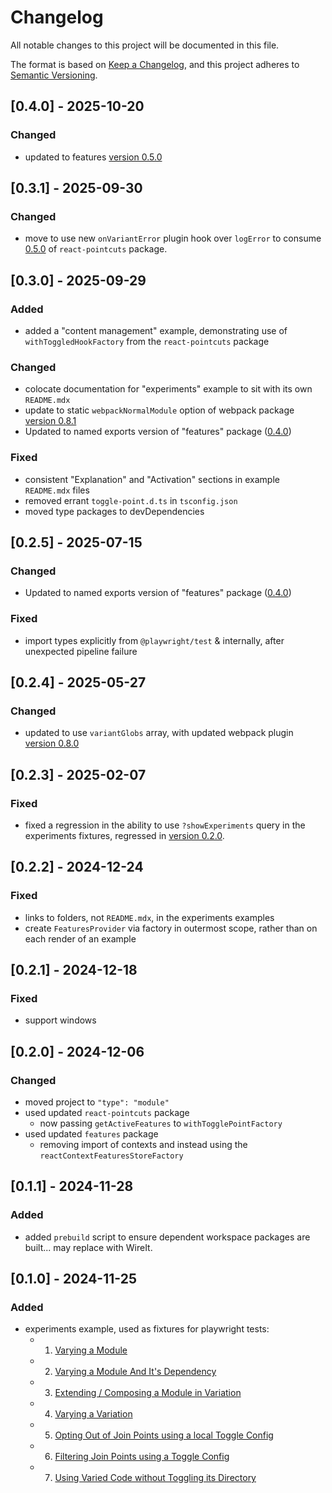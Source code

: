 # Changelog

All notable changes to this project will be documented in this file.

The format is based on [Keep a Changelog](https://keepachangelog.com/en/1.0.0/),
and this project adheres to [Semantic Versioning](https://semver.org/spec/v2.0.0.html).

## [0.4.0] - 2025-10-20

### Changed

- updated to features [version 0.5.0](../../../packages/features/docs/CHANGELOG.md#050---2025-10-20)

## [0.3.1] - 2025-09-30

### Changed

- move to use new `onVariantError` plugin hook over `logError` to consume [0.5.0](../../../packages/react-pointcuts/docs/CHANGELOG.md#040---2025-07-06) of `react-pointcuts` package.

## [0.3.0] - 2025-09-29

### Added

- added a "content management" example, demonstrating use of `withToggledHookFactory` from the `react-pointcuts` package

### Changed

- colocate documentation for "experiments" example to sit with its own `README.mdx`
- update to static `webpackNormalModule` option of webpack package [version 0.8.1](../../../packages/webpack/docs/CHANGELOG.md#081---2025-07-27)
- Updated to named exports version of "features" package ([0.4.0](../../../packages/features/docs/CHANGELOG.md#040---2025-07-15))

### Fixed

- consistent "Explanation" and "Activation" sections in example `README.mdx` files
- removed errant `toggle-point.d.ts` in `tsconfig.json`
- moved type packages to devDependencies

## [0.2.5] - 2025-07-15

### Changed

- Updated to named exports version of "features" package ([0.4.0](../../../packages/features/docs/CHANGELOG.md#040---2025-07-15))

### Fixed

- import types explicitly from `@playwright/test` & internally, after unexpected pipeline failure

## [0.2.4] - 2025-05-27

### Changed

- updated to use `variantGlobs` array, with updated webpack plugin [version 0.8.0](../../../packages/webpack/docs/CHANGELOG.md#080---2025-05-27)

## [0.2.3] - 2025-02-07

### Fixed

- fixed a regression in the ability to use `?showExperiments` query in the experiments fixtures, regressed in [version 0.2.0](#020---2024-12-06).

## [0.2.2] - 2024-12-24

### Fixed

- links to folders, not `README.mdx`, in the experiments examples
- create `FeaturesProvider` via factory in outermost scope, rather than on each render of an example

## [0.2.1] - 2024-12-18

### Fixed

- support windows

## [0.2.0] - 2024-12-06

### Changed

- moved project to `"type": "module"`
- used updated `react-pointcuts` package
  - now passing `getActiveFeatures` to `withTogglePointFactory`
- used updated `features` package
  - removing import of contexts and instead using the `reactContextFeaturesStoreFactory`

## [0.1.1] - 2024-11-28

### Added

- added `prebuild` script to ensure dependent workspace packages are built...  may replace with WireIt.

## [0.1.0] - 2024-11-25

### Added

- experiments example, used as fixtures for playwright tests:
  - 1. [Varying a Module](./src/app/fixtures/experiments/1-varied-component/README.mdx)
  - 2. [Varying a Module And It's Dependency](./src/app/fixtures/experiments/2-variant-with-name-matched-dependency/README.mdx)
  - 3. [Extending / Composing a Module in Variation](./src/app/fixtures/experiments/3-varied-component-extending-control/README.mdx)
  - 4. [Varying a Variation](./src/app/fixtures/experiments/4-varied-variant/README.mdx)
  - 5. [Opting Out of Join Points using a local Toggle Config](./src/app/fixtures/experiments/5-toggle-config-opt-out/README.mdx)
  - 6. [Filtering Join Points using a Toggle Config](./src/app/fixtures/experiments/6-toggle-config-variant-filter-same-directory/README.mdx)
  - 7. [Using Varied Code without Toggling its Directory](./src/app/fixtures/experiments/7-toggle-config-variant-filter-alternate-directory/README.mdx)
